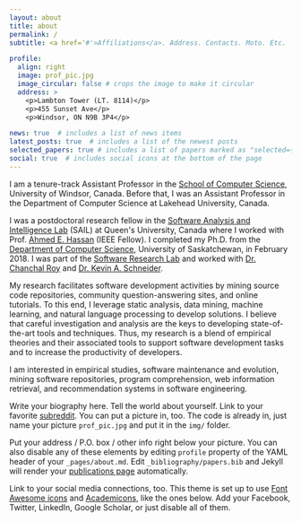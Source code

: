 ```yaml
---
layout: about
title: about
permalink: /
subtitle: <a href='#'>Affiliations</a>. Address. Contacts. Moto. Etc.

profile:
  align: right
  image: prof_pic.jpg
  image_circular: false # crops the image to make it circular
  address: >
    <p>Lambton Tower (LT. 8114)</p>
    <p>455 Sunset Ave</p>
    <p>Windsor, ON N9B 3P4</p>

news: true  # includes a list of news items
latest_posts: true  # includes a list of the newest posts
selected_papers: true # includes a list of papers marked as "selected={true}"
social: true  # includes social icons at the bottom of the page
---
```


I am a tenure-track Assistant Professor in the [School of Computer Science](https://www.uwindsor.ca/science/computerscience/), University of Windsor, Canada. Before that, I was an Assistant Professor in the Department of Computer Science at Lakehead University, Canada.

I was a postdoctoral research fellow in the [Software Analysis and Intelligence Lab](http://sail.cs.queensu.ca) (SAIL) at Queen's University, Canada where I worked with Prof. [Ahmed E. Hassan](https://research.cs.queensu.ca/home/ahmed/home) (IEEE Fellow). I completed my Ph.D. from the [Department of Computer Science](http://www.cs.usask.ca/), University of Saskatchewan, in February 2018. I was part of the [Software Research Lab](http://www.cs.usask.ca/research/research_groups/selab/) and worked with [Dr. Chanchal Roy](http://www.cs.usask.ca/~croy/) and [Dr. Kevin A. Schneider](http://www.cs.usask.ca/grads/kas/Welcome.html).

My research facilitates software development activities by mining source code repositories, community question-answering sites, and online tutorials. To this end, I leverage static analysis, data mining, machine learning, and natural language processing to develop solutions. I believe that careful investigation and analysis are the keys to developing state-of-the-art tools and techniques. Thus, my research is a blend of empirical theories and their associated tools to support software development tasks and to increase the productivity of developers.

I am interested in empirical studies, software maintenance and evolution, mining software repositories, program comprehension, web information retrieval, and recommendation systems in software engineering.

Write your biography here. Tell the world about yourself. Link to your favorite [subreddit](http://reddit.com). You can put a picture in, too. The code is already in, just name your picture `prof_pic.jpg` and put it in the `img/` folder.

Put your address / P.O. box / other info right below your picture. You can also disable any of these elements by editing `profile` property of the YAML header of your `_pages/about.md`. Edit `_bibliography/papers.bib` and Jekyll will render your [publications page](/al-folio/publications/) automatically.

Link to your social media connections, too. This theme is set up to use [Font Awesome icons](http://fortawesome.github.io/Font-Awesome/) and [Academicons](https://jpswalsh.github.io/academicons/), like the ones below. Add your Facebook, Twitter, LinkedIn, Google Scholar, or just disable all of them.
